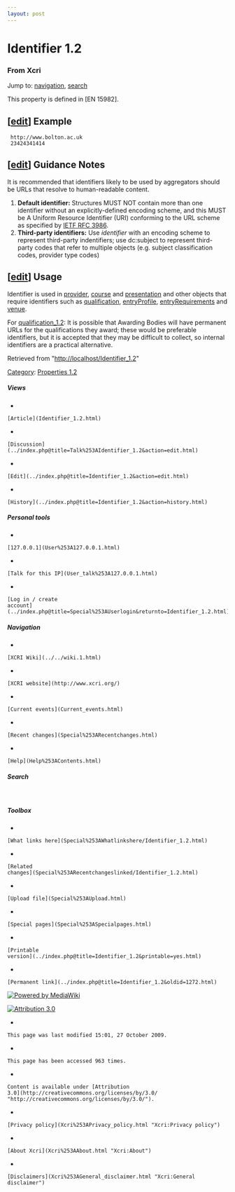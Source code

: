 ```yaml
---
layout: post
---
```


<script>
  (function(i,s,o,g,r,a,m){i['GoogleAnalyticsObject']=r;i[r]=i[r]||function(){
  (i[r].q=i[r].q||[]).push(arguments)},i[r].l=1*new Date();a=s.createElement(o),
  m=s.getElementsByTagName(o)[0];a.async=1;a.src=g;m.parentNode.insertBefore(a,m)
  })(window,document,'script','https://www.google-analytics.com/analytics.js','ga');

  ga('create', 'UA-73710929-3', 'auto');
  ga('send', 'pageview');

</script>







Identifier 1.2 
==============













### From Xcri 







Jump to: [navigation](Identifier_1.2.html#column-one),
[search](Identifier_1.2.html#searchInput)



This property is defined in \[EN 15982\].


\[[edit](../index.php@title=Identifier_1.2&action=edit&section=1.html "Edit section: Example")\] Example
--------------------------------------------------------------------------------------------------------------------------------------------------------------------------

     http://www.bolton.ac.uk
     23424341414


\[[edit](../index.php@title=Identifier_1.2&action=edit&section=2.html "Edit section: Guidance Notes")\] Guidance Notes
----------------------------------------------------------------------------------------------------------------------------------------------------------------------------------------

It is recommended that identifiers likely to be used by aggregators
should be URLs that resolve to human-readable content.

1.  **Default identifier:** Structures MUST NOT contain more than one
    identifier without an explicitly-defined encoding scheme, and this
    MUST be A Uniform Resource Identifier (URI) conforming to the URL
    scheme as specified by [IETF RFC
    3986](http://tools.ietf.org/html/rfc3986 "http://tools.ietf.org/html/rfc3986").
2.  **Third-party identifiers:** Use *identifier* with an encoding
    scheme to represent third-party indentifiers; use dc:subject to
    represent third-party codes that refer to multiple objects (e.g.
    subject classification codes, provider type codes)


\[[edit](../index.php@title=Identifier_1.2&action=edit&section=3.html "Edit section: Usage")\] Usage
----------------------------------------------------------------------------------------------------------------------------------------------------------------------

Identifier is used in [provider](Provider.html "Provider"),
[course](Course.html "Course") and
[presentation](Presentation.html "Presentation") and other objects that
require identifiers such as
[qualification](Qualification.html "Qualification"),
[entryProfile](EntryProfile.html "EntryProfile"),
[entryRequirements](EntryRequirements.html "EntryRequirements") and
[venue](Venue.html "Venue").

For [qualification\_1.2](Qualification_1.2.html "Qualification 1.2"): It
is possible that Awarding Bodies will have permanent URLs for the
qualifications they award; these would be preferable identifiers, but it
is accepted that they may be difficult to collect, so internal
identifiers are a practical alternative.



Retrieved from
"[http://localhost/Identifier\_1.2](Identifier_1.2.html)"





[Category](Special%253ACategories.html "Special:Categories"): [Properties
1.2](Category%253AProperties_1.2.html "Category:Properties 1.2")

















##### Views



-   

    

    [Article](Identifier_1.2.html)
-   

    

    [Discussion](../index.php@title=Talk%253AIdentifier_1.2&action=edit.html)
-   

    

    [Edit](../index.php@title=Identifier_1.2&action=edit.html)
-   

    

    [History](../index.php@title=Identifier_1.2&action=history.html)







##### Personal tools



-   

    

    [127.0.0.1](User%253A127.0.0.1.html)
-   

    

    [Talk for this IP](User_talk%253A127.0.0.1.html)
-   

    

    [Log in / create
    account](../index.php@title=Special%253AUserlogin&returnto=Identifier_1.2.html)











[](../../wiki.1.html "XCRI Wiki")





##### Navigation



-   

    

    [XCRI Wiki](../../wiki.1.html)
-   

    

    [XCRI website](http://www.xcri.org/)
-   

    

    [Current events](Current_events.html)
-   

    

    [Recent changes](Special%253ARecentchanges.html)
-   

    

    [Help](Help%253AContents.html)







##### Search





 









##### Toolbox



-   

    

    [What links here](Special%253AWhatlinkshere/Identifier_1.2.html)
-   

    

    [Related
    changes](Special%253ARecentchangeslinked/Identifier_1.2.html)
-   

    

    [Upload file](Special%253AUpload.html)
-   

    

    [Special pages](Special%253ASpecialpages.html)
-   

    

    [Printable
    version](../index.php@title=Identifier_1.2&printable=yes.html)
-   

    

    [Permanent link](../index.php@title=Identifier_1.2&oldid=1272.html)















[![Powered by
MediaWiki](../skins/common/images/poweredby_mediawiki_88x31.png)](http://www.mediawiki.org/)





[![Attribution 3.0
](http://i.creativecommons.org/l/by/3.0/88x31.png)](http://creativecommons.org/licenses/by/3.0/)



-   

    

    This page was last modified 15:01, 27 October 2009.
-   

    

    This page has been accessed 963 times.
-   

    

    Content is available under [Attribution
    3.0](http://creativecommons.org/licenses/by/3.0/ "http://creativecommons.org/licenses/by/3.0/").
-   

    

    [Privacy policy](Xcri%253APrivacy_policy.html "Xcri:Privacy policy")
-   

    

    [About Xcri](Xcri%253AAbout.html "Xcri:About")
-   

    

    [Disclaimers](Xcri%253AGeneral_disclaimer.html "Xcri:General disclaimer")




